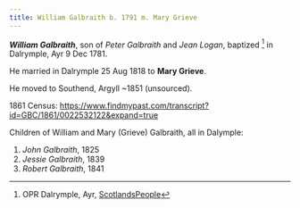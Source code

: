 ```yaml
---
title: William Galbraith b. 1791 m. Mary Grieve
---
```

***William Galbraith***, son of *Peter Galbraith* and *Jean Logan*, baptized [^birth] in Dalrymple, Ayr 9 Dec 1781.

He married in Dalrymple 25 Aug 1818 to **Mary Grieve**.

He moved to Southend, Argyll ~1851 (unsourced).

1861 Census: https://www.findmypast.com/transcript?id=GBC/1861/0022532122&expand=true

Children of William and Mary (Grieve) Galbraith, all in Dalymple:

1. *John Galbraith*, 1825
2. *Jessie Galbraith*, 1839
3. *Robert Galbraith*, 1841

[^birth]: OPR Dalrymple, Ayr, [ScotlandsPeople](https://www.scotlandspeople.gov.uk/record-results?search_type=people&event=%28B%20OR%20C%20OR%20S%29&record_type%5B0%5D=opr_births&church_type=Old%20Parish%20Registers&dl_cat=church&dl_rec=church-births-baptisms&surname=galbraith&surname_so=exact&forename=william&forename_so=starts&sex=M&from_year=1791&to_year=1791&parent_names_so=exact&parent_name_two_so=exact&county=AYR&record=Church%20of%20Scotland%20%28old%20parish%20registers%29%20Roman%20Catholic%20Church%20Other%20churches)

[^marriage]: OPR Dalrymple, Ayr; [ScotlandsPeople](https://www.scotlandspeople.gov.uk/record-results?search_type=people&event=M&record_type%5B0%5D=opr_marriages&church_type=Old%20Parish%20Registers&dl_cat=church&dl_rec=church-banns-marriages&surname=galbraith&surname_so=exact&forename=william&forename_so=starts&sex=M&spouse_name=mary&spouse_name_so=exact&county=AYR&record=Church%20of%20Scotland%20%28old%20parish%20registers%29%20Roman%20Catholic%20Church%20Other%20churches)
